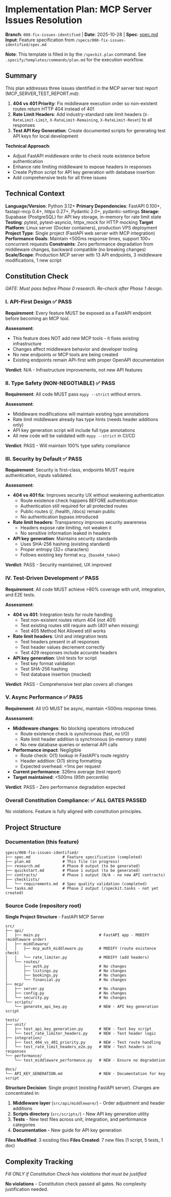 # Implementation Plan: MCP Server Issues Resolution

**Branch**: `008-fix-issues-identified` | **Date**: 2025-10-28 | **Spec**: [spec.md](./spec.md)
**Input**: Feature specification from `/specs/008-fix-issues-identified/spec.md`

**Note**: This template is filled in by the `/speckit.plan` command. See `.specify/templates/commands/plan.md` for the execution workflow.

## Summary

This plan addresses three issues identified in the MCP server test report (MCP_SERVER_TEST_REPORT.md):

1. **404 vs 401 Priority**: Fix middleware execution order so non-existent routes return HTTP 404 instead of 401
2. **Rate Limit Headers**: Add industry-standard rate limit headers (`X-RateLimit-Limit`, `X-RateLimit-Remaining`, `X-RateLimit-Reset`) to all responses
3. **Test API Key Generation**: Create documented scripts for generating test API keys for local development

**Technical Approach**:
- Adjust FastAPI middleware order to check route existence before authentication
- Enhance rate limiting middleware to expose headers in responses
- Create Python script for API key generation with database insertion
- Add comprehensive tests for all three issues

## Technical Context

**Language/Version**: Python 3.12+
**Primary Dependencies**: FastAPI 0.100+, fastapi-mcp 0.4+, httpx 0.27+, Pydantic 2.0+, pydantic-settings
**Storage**: Supabase (PostgreSQL) for API key storage, in-memory for rate limit state
**Testing**: pytest, pytest-asyncio, httpx_mock for HTTP mocking
**Target Platform**: Linux server (Docker containers), production VPS deployment
**Project Type**: Single project (FastAPI web server with MCP integration)
**Performance Goals**: Maintain <500ms response times, support 100+ concurrent requests
**Constraints**: Zero performance degradation from middleware changes, backward compatible (no breaking changes)
**Scale/Scope**: Production MCP server with 13 API endpoints, 3 middleware modifications, 1 new script

## Constitution Check

*GATE: Must pass before Phase 0 research. Re-check after Phase 1 design.*

### I. API-First Design ✅ PASS

**Requirement**: Every feature MUST be exposed as a FastAPI endpoint before becoming an MCP tool.

**Assessment**:
- This feature does NOT add new MCP tools - it fixes existing infrastructure
- Changes affect middleware behavior and developer tooling
- No new endpoints or MCP tools are being created
- Existing endpoints remain API-first with proper OpenAPI documentation

**Verdict**: N/A - Infrastructure improvements, not new API features

### II. Type Safety (NON-NEGOTIABLE) ✅ PASS

**Requirement**: All code MUST pass `mypy --strict` without errors.

**Assessment**:
- Middleware modifications will maintain existing type annotations
- Rate limit middleware already has type hints (needs header additions only)
- API key generation script will include full type annotations
- All new code will be validated with `mypy --strict` in CI/CD

**Verdict**: PASS - Will maintain 100% type safety compliance

### III. Security by Default ✅ PASS

**Requirement**: Security is first-class, endpoints MUST require authentication, inputs validated.

**Assessment**:
- **404 vs 401 fix**: Improves security UX without weakening authentication
  - Route existence check happens BEFORE authentication
  - Authentication still required for all protected routes
  - Public routes (/, /health, /docs) remain public
  - No authentication bypass introduced
- **Rate limit headers**: Transparency improves security awareness
  - Headers expose rate limiting, not weaken it
  - No sensitive information leaked in headers
- **API key generation**: Maintains security standards
  - Uses SHA-256 hashing (existing standard)
  - Proper entropy (32+ characters)
  - Follows existing key format `mcp_{base64_token}`

**Verdict**: PASS - Security maintained, UX improved

### IV. Test-Driven Development ✅ PASS

**Requirement**: All code MUST achieve >80% coverage with unit, integration, and E2E tests.

**Assessment**:
- **404 vs 401**: Integration tests for route handling
  - Test non-existent routes return 404 (not 401)
  - Test existing routes still require auth (401 when missing)
  - Test 405 Method Not Allowed still works
- **Rate limit headers**: Unit and integration tests
  - Test headers present in all responses
  - Test header values decrement correctly
  - Test 429 responses include accurate headers
- **API key generation**: Unit tests for script
  - Test key format validation
  - Test SHA-256 hashing
  - Test database insertion (mocked)

**Verdict**: PASS - Comprehensive test plan covers all changes

### V. Async Performance ✅ PASS

**Requirement**: All I/O MUST be async, maintain <500ms response times.

**Assessment**:
- **Middleware changes**: No blocking operations introduced
  - Route existence check is synchronous (fast, no I/O)
  - Rate limit header addition is synchronous (in-memory state)
  - No new database queries or external API calls
- **Performance impact**: Negligible
  - Route check: O(1) lookup in FastAPI's route registry
  - Header addition: O(1) string formatting
  - Expected overhead: <1ms per request
- **Current performance**: 326ms average (test report)
- **Target maintained**: <500ms (95th percentile)

**Verdict**: PASS - Zero performance degradation expected

### Overall Constitution Compliance: ✅ ALL GATES PASSED

No violations. Feature is fully aligned with constitution principles.

## Project Structure

### Documentation (this feature)

```
specs/008-fix-issues-identified/
├── spec.md              # Feature specification (completed)
├── plan.md              # This file (in progress)
├── research.md          # Phase 0 output (to be generated)
├── quickstart.md        # Phase 1 output (to be generated)
├── contracts/           # Phase 1 output (N/A - no new API contracts)
├── checklists/
│   └── requirements.md  # Spec quality validation (completed)
└── tasks.md             # Phase 2 output (/speckit.tasks - not yet created)
```

### Source Code (repository root)

**Single Project Structure** - FastAPI MCP Server

```
src/
├── api/
│   ├── main.py                          # FastAPI app - MODIFY (middleware order)
│   ├── middleware/
│   │   ├── mcp_auth_middleware.py       # MODIFY (route existence check)
│   │   └── rate_limiter.py              # MODIFY (add headers)
│   └── routes/
│       ├── auth.py                      # No changes
│       ├── listings.py                  # No changes
│       ├── bookings.py                  # No changes
│       └── financial.py                 # No changes
├── mcp/
│   ├── server.py                        # No changes
│   ├── config.py                        # No changes
│   └── security.py                      # No changes
└── scripts/
    └── generate_api_key.py              # NEW - API key generation script

tests/
├── unit/
│   ├── test_api_key_generation.py       # NEW - Test key script
│   └── test_rate_limiter_headers.py     # NEW - Test header logic
├── integration/
│   ├── test_404_vs_401_priority.py      # NEW - Test route handling
│   └── test_rate_limit_headers_e2e.py   # NEW - Test headers in responses
└── performance/
    └── test_middleware_performance.py   # NEW - Ensure no degradation

docs/
└── API_KEY_GENERATION.md                # NEW - Documentation for key script
```

**Structure Decision**: Single project (existing FastAPI server). Changes are concentrated in:
1. **Middleware layer** (`src/api/middleware/`) - Order adjustment and header additions
2. **Scripts directory** (`src/scripts/`) - New API key generation utility
3. **Tests** - New test files across unit, integration, and performance categories
4. **Documentation** - New guide for API key generation

**Files Modified**: 3 existing files
**Files Created**: 7 new files (1 script, 5 tests, 1 doc)

## Complexity Tracking

*Fill ONLY if Constitution Check has violations that must be justified*

**No violations** - Constitution check passed all gates. No complexity justification needed.
